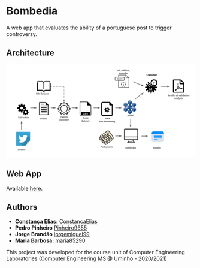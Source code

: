 # Bombedia
A web app that evaluates the ability of a portuguese post to trigger controversy.

## Architecture

![architecture diagram](https://github.com/ConstancaElias/Bombedia/blob/main/app-server/public/images/diagrams/arquiteturaBombedia.png)

## Web App

Available [here](http://netlang-corpus.ilch.uminho.pt:10200).

## Authors

-   **Constança Elias:** [ConstancaElias](https://github.com/ConstancaElias)
-   **Pedro Pinheiro** [Pinheiro9655](https://github.com/Pinheiro9655)
-   **Jorge Brandão** [jorgemiguel99](https://github.com/jorgemiguel99)
-   **Maria Barbosa:** [maria85290](https://github.com/maria85290)

This project was developed for the course unit of Computer Engineering Laboratories (Computer Engineering MS @ Uminho - 2020/2021)
